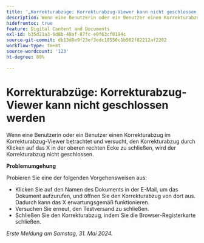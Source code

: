 ```yaml
---
title: '„Korrekturabzüge: Korrekturabzug-Viewer kann nicht geschlossen werden“'
description: Wenn eine Benutzerin oder ein Benutzer einen Korrekturabzug im Korrekturabzug-Viewer betrachtet und versucht, den Korrekturabzug durch Klicken auf das X in der oberen rechten Ecke zu schließen, wird der Korrekturabzug nicht geschlossen. Eine Problemumgehung ist verfügbar.
hidefromtoc: true
feature: Digital Content and Documents
exl-id: b35d21a3-6d8b-48af-87fc-e0f63cf0194c
source-git-commit: db13d8e9f23ef3edc18550c1b502f82212af2282
workflow-type: tm+mt
source-wordcount: '123'
ht-degree: 89%

---
```


# Korrekturabzüge: Korrekturabzug-Viewer kann nicht geschlossen werden

Wenn eine Benutzerin oder ein Benutzer einen Korrekturabzug im Korrekturabzug-Viewer betrachtet und versucht, den Korrekturabzug durch Klicken auf das X in der oberen rechten Ecke zu schließen, wird der Korrekturabzug nicht geschlossen.

**Problemumgehung**

Probieren Sie eine der folgenden Vorgehensweisen aus:

* Klicken Sie auf den Namen des Dokuments in der E-Mail, um das Dokument aufzurufen, und öffnen Sie den Korrekturabzug von dort aus. Dadurch kann das X erwartungsgemäß funktionieren.
* Versuchen Sie erneut, den Testversand zu schließen.
* Schließen Sie den Korrekturabzug, indem Sie die Browser-Registerkarte schließen.

_Erste Meldung am Samstag, 31. Mai 2024._
